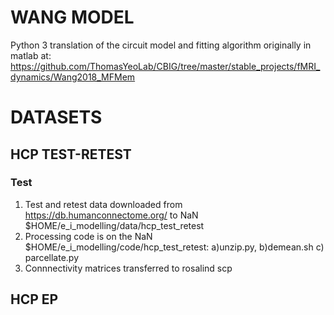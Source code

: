 # WANG MODEL
Python 3 translation of the circuit model and fitting algorithm   originally in matlab at: https://github.com/ThomasYeoLab/CBIG/tree/master/stable_projects/fMRI_dynamics/Wang2018_MFMem


# DATASETS
## HCP TEST-RETEST
### Test

1. Test and retest data downloaded from https://db.humanconnectome.org/ to NaN $HOME/e_i_modelling/data/hcp_test_retest
2. Processing code is on the NaN $HOME/e_i_modelling/code/hcp_test_retest: a)unzip.py, b)demean.sh c) parcellate.py
3. Connnectivity matrices transferred to rosalind scp

## HCP EP
